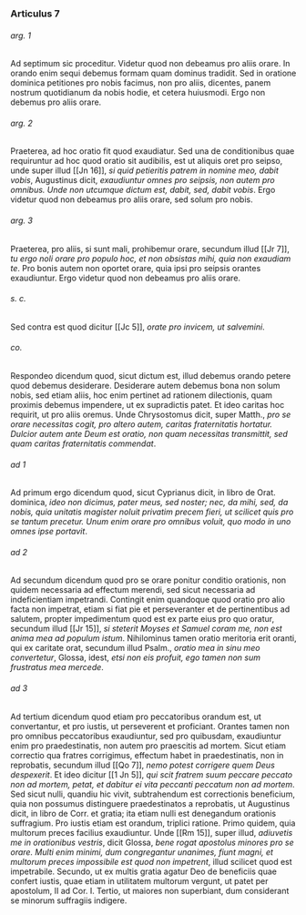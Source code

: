 ### Articulus 7

###### arg. 1
Ad septimum sic proceditur. Videtur quod non debeamus pro aliis orare. In orando enim sequi debemus formam quam dominus tradidit. Sed in oratione dominica petitiones pro nobis facimus, non pro aliis, dicentes, panem nostrum quotidianum da nobis hodie, et cetera huiusmodi. Ergo non debemus pro aliis orare.

###### arg. 2
Praeterea, ad hoc oratio fit quod exaudiatur. Sed una de conditionibus quae requiruntur ad hoc quod oratio sit audibilis, est ut aliquis oret pro seipso, unde super illud [[Jn 16]], *si quid petieritis patrem in nomine meo, dabit vobis*, Augustinus dicit, *exaudiuntur omnes pro seipsis, non autem pro omnibus. Unde non utcumque dictum est, dabit, sed, dabit vobis*. Ergo videtur quod non debeamus pro aliis orare, sed solum pro nobis.

###### arg. 3
Praeterea, pro aliis, si sunt mali, prohibemur orare, secundum illud [[Jr 7]], *tu ergo noli orare pro populo hoc, et non obsistas mihi, quia non exaudiam te*. Pro bonis autem non oportet orare, quia ipsi pro seipsis orantes exaudiuntur. Ergo videtur quod non debeamus pro aliis orare.

###### s. c.
Sed contra est quod dicitur [[Jc 5]], *orate pro invicem, ut salvemini*.

###### co.
Respondeo dicendum quod, sicut dictum est, illud debemus orando petere quod debemus desiderare. Desiderare autem debemus bona non solum nobis, sed etiam aliis, hoc enim pertinet ad rationem dilectionis, quam proximis debemus impendere, ut ex supradictis patet. Et ideo caritas hoc requirit, ut pro aliis oremus. Unde Chrysostomus dicit, super Matth., *pro se orare necessitas cogit, pro altero autem, caritas fraternitatis hortatur. Dulcior autem ante Deum est oratio, non quam necessitas transmittit, sed quam caritas fraternitatis commendat*.

###### ad 1
Ad primum ergo dicendum quod, sicut Cyprianus dicit, in libro de Orat. dominica, *ideo non dicimus, pater meus, sed noster; nec, da mihi, sed, da nobis, quia unitatis magister noluit privatim precem fieri, ut scilicet quis pro se tantum precetur. Unum enim orare pro omnibus voluit, quo modo in uno omnes ipse portavit*.

###### ad 2
Ad secundum dicendum quod pro se orare ponitur conditio orationis, non quidem necessaria ad effectum merendi, sed sicut necessaria ad indeficientiam impetrandi. Contingit enim quandoque quod oratio pro alio facta non impetrat, etiam si fiat pie et perseveranter et de pertinentibus ad salutem, propter impedimentum quod est ex parte eius pro quo oratur, secundum illud [[Jr 15]], *si steterit Moyses et Samuel coram me, non est anima mea ad populum istum*. Nihilominus tamen oratio meritoria erit oranti, qui ex caritate orat, secundum illud Psalm., *oratio mea in sinu meo convertetur*, Glossa, idest, *etsi non eis profuit, ego tamen non sum frustratus mea mercede*.

###### ad 3
Ad tertium dicendum quod etiam pro peccatoribus orandum est, ut convertantur, et pro iustis, ut perseverent et proficiant. Orantes tamen non pro omnibus peccatoribus exaudiuntur, sed pro quibusdam, exaudiuntur enim pro praedestinatis, non autem pro praescitis ad mortem. Sicut etiam correctio qua fratres corrigimus, effectum habet in praedestinatis, non in reprobatis, secundum illud [[Qo 7]], *nemo potest corrigere quem Deus despexerit*. Et ideo dicitur [[1 Jn 5]], *qui scit fratrem suum peccare peccato non ad mortem, petat, et dabitur ei vita peccanti peccatum non ad mortem*. Sed sicut nulli, quandiu hic vivit, subtrahendum est correctionis beneficium, quia non possumus distinguere praedestinatos a reprobatis, ut Augustinus dicit, in libro de Corr. et gratia; ita etiam nulli est denegandum orationis suffragium. Pro iustis etiam est orandum, triplici ratione. Primo quidem, quia multorum preces facilius exaudiuntur. Unde [[Rm 15]], super illud, *adiuvetis me in orationibus vestris*, dicit Glossa, *bene rogat apostolus minores pro se orare. Multi enim minimi, dum congregantur unanimes, fiunt magni, et multorum preces impossibile est quod non impetrent*, illud scilicet quod est impetrabile. Secundo, ut ex multis gratia agatur Deo de beneficiis quae confert iustis, quae etiam in utilitatem multorum vergunt, ut patet per apostolum, II ad Cor. I. Tertio, ut maiores non superbiant, dum considerant se minorum suffragiis indigere.

